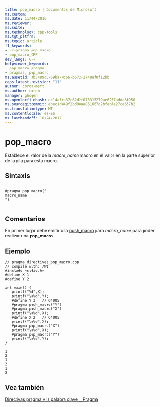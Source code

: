 ```yaml
---
title: pop_macro | Documentos de Microsoft
ms.custom: 
ms.date: 11/04/2016
ms.reviewer: 
ms.suite: 
ms.technology: cpp-tools
ms.tgt_pltfrm: 
ms.topic: article
f1_keywords:
- vc-pragma.pop_macro
- pop_macro_CPP
dev_langs: C++
helpviewer_keywords:
- pop_macro pragma
- pragmas, pop_macro
ms.assetid: 3b5489d0-69ba-4c66-b572-2748af0f12bb
caps.latest.revision: "11"
author: corob-msft
ms.author: corob
manager: ghogen
ms.openlocfilehash: ec14a1ca37c62d2f076315279ae6267adda3b958
ms.sourcegitcommit: ebec1d449f2bd98aa851667c2bfeb7e27ce657b2
ms.translationtype: MT
ms.contentlocale: es-ES
ms.lasthandoff: 10/24/2017
---
```

# <a name="popmacro"></a>pop_macro
Establece el valor de la *macro_name* macro en el valor en la parte superior de la pila para esta macro.  
  
## <a name="syntax"></a>Sintaxis  
  
```  
  
#pragma pop_macro("  
macro_name  
")  
  
```  
  
## <a name="remarks"></a>Comentarios  
 En primer lugar debe emitir una [push_macro](../preprocessor/push-macro.md) para *macro_name* para poder realizar una **pop_macro**.  
  
## <a name="example"></a>Ejemplo  
  
```  
// pragma_directives_pop_macro.cpp  
// compile with: /W1  
#include <stdio.h>  
#define X 1  
#define Y 2  
  
int main() {  
   printf("%d",X);  
   printf("\n%d",Y);  
   #define Y 3   // C4005  
   #pragma push_macro("Y")  
   #pragma push_macro("X")  
   printf("\n%d",X);  
   #define X 2   // C4005  
   printf("\n%d",X);  
   #pragma pop_macro("X")  
   printf("\n%d",X);  
   #pragma pop_macro("Y")  
   printf("\n%d",Y);  
}  
```  
  
```Output  
1  
2  
1  
2  
1  
3  
```  
  
## <a name="see-also"></a>Vea también  
 [Directivas pragma y la palabra clave __Pragma](../preprocessor/pragma-directives-and-the-pragma-keyword.md)